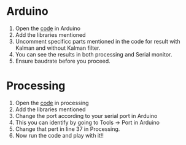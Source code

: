 # Arduino
1. Open the [code](Artificial_Horizon_Kalman/Artificial_Horizon_Kalman.ino) in Arduino
2. Add the libraries mentioned
3. Uncomment specificc parts mentioned in the code for result with Kalman and without Kalman filter.
4. You can see the results in both processing and Serial monitor.
5. Ensure baudrate before you proceed.

# Processing
1. Open the [code](Artificial_Horizon_Processing/Artificial_Horizon_Processing.pde) in processing
2. Add the libraries mentioned
3. Change the port according to your serial port in Arduino
4. This you can identify by going to Tools -> Port in Arduino
5. Change that pert in line 37 in Processing.
6. Now run the code and play with it!!
